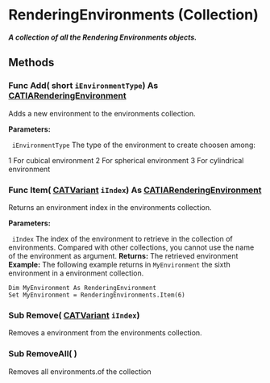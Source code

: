 # RenderingEnvironments (Collection)

**_A collection of all the Rendering Environments objects._**

## Methods

### Func **Add**( short  `iEnvironmentType`) As [CATIARenderingEnvironment](../CATRscInterfaces/interface_RenderingEnvironment_87036.md)

Adds a new environment to the environments collection.

**Parameters:**

` iEnvironmentType`      The type of the environment to create choosen among:

1     For cubical environment 2     For spherical environment 3     For cylindrical environment

### Func **Item**( [CATVariant](../System/typedef_CATVariant_20656.md)  `iIndex`) As [CATIARenderingEnvironment](../CATRscInterfaces/interface_RenderingEnvironment_87036.md)

Returns an environment index in the environments collection.

**Parameters:**

` iIndex`      The index of the environment to retrieve in the collection of environments. Compared with other collections, you cannot use the name of the environment as argument.
**Returns:**      The retrieved environment  **Example:**      The following example returns in `MyEnvironment` the sixth environment in a environment collection.

```VBScript
Dim MyEnvironment As RenderingEnvironment
Set MyEnvironment = RenderingEnvironments.Item(6)

```

### Sub **Remove**( [CATVariant](../System/typedef_CATVariant_20656.md)  `iIndex`)

Removes a environment from the environments collection.  
### Sub **RemoveAll**( )

Removes all environments.of the collection